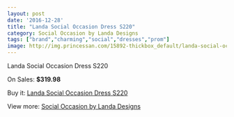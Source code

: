 ```yaml
---
layout: post
date: '2016-12-28'
title: "Landa Social Occasion Dress S220"
category: Social Occasion by Landa Designs
tags: ["brand","charming","social","dresses","prom"]
image: http://img.princessan.com/15892-thickbox_default/landa-social-occasion-dress-s220.jpg
---
```

Landa Social Occasion Dress S220

On Sales: **$319.98**
<a href="https://www.princessan.com/en/social-occasion-by-landa-designs/7441-landa-social-occasion-dress-s220.html"><amp-img layout="responsive" width="600" height="600" src="//img.princessan.com/15892-thickbox_default/landa-social-occasion-dress-s220.jpg" alt="Landa Social Occasion Dress S220 0" /></a>

Buy it: [Landa Social Occasion Dress S220](https://www.princessan.com/en/social-occasion-by-landa-designs/7441-landa-social-occasion-dress-s220.html "Landa Social Occasion Dress S220")

View more: [Social Occasion by Landa Designs](https://www.princessan.com/en/59-social-occasion-by-landa-designs "Social Occasion by Landa Designs")